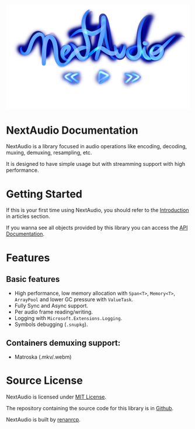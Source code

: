 <p>
  <img class="logo" src="images/banner.png" />
</p>

# NextAudio Documentation

NextAudio is a library focused in audio operations like encoding, decoding, muxing, demuxing, resampling, etc.

It is designed to have simple usage but with streamming support with high performance.

# Getting Started
If this is your first time using NextAudio, you should refer to the [Introduction](/articles/introduction.html) in articles section.

If you wanna see all objects provided by this library you can access the [API Documentation](/api).


# Features

## Basic features
- High performance, low memory allocation with `Span<T>`, `Memory<T>`, `ArrayPool` and lower GC pressure with `ValueTask`.
- Fully Sync and Async support.
- Per audio frame reading/writing.
- Logging with `Microsoft.Extensions.Logging`.
- Symbols debugging (`.snupkg`).

## Containers demuxing support:
- Matroska (.mkv/.webm)

# Source License
NextAudio is licensed under [MIT License](https://github.com/NextAudio/NextAudio/blob/main/LICENSE).

The repository containing the source code for this library is in [Github](https://github.com/NextAudio/NextAudio).

NextAudio is built by [renanrcp](https://github.com/renanrcp).
